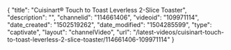{
    "title": "Cuisinart&reg; Touch to Toast Leverless 2-Slice Toaster",
    "description": "",
    "channelid": "114661406",
    "videoid": "109971114",
    "date_created": "1502519262",
    "date_modified": "1504285599",
    "type": "captivate",
    "layout": "channelVideo",
    "url": "\/latest-videos\/cuisinart-touch-to-toast-leverless-2-slice-toaster\/114661406-109971114"
}